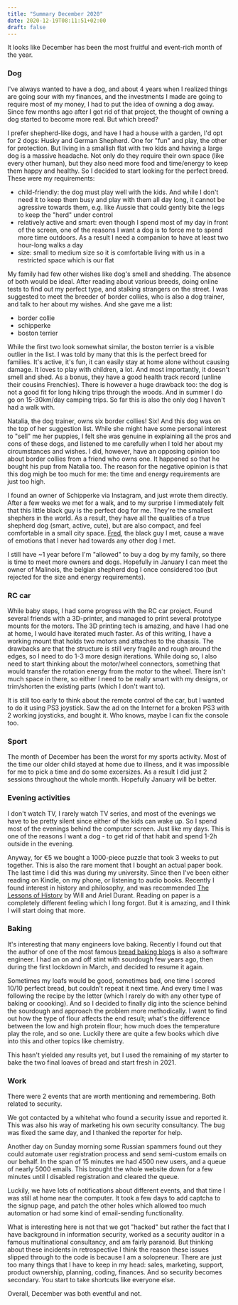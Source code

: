 ```yaml
---
title: "Summary December 2020"
date: 2020-12-19T08:11:51+02:00
draft: false
---
```

It looks like December has been the most fruitful and event-rich month of the year.

### Dog

I've always wanted to have a dog, and about 4 years when I realized things are going sour with my finances, and
the investments I made are going to require most of my money, I had to put the idea of owning a dog away. Since few
months ago after I got rid of that project, the thought of owning a dog started to become more real. But which breed?

I prefer shepherd-like dogs, and have I had a house with a garden, I'd opt for 2 dogs: Husky and German Shepherd. One
for "fun" and play, the other for protection. But living in a smallish flat with two kids and having a large dog is
a massive headache. Not only do they require their own space (like every other human), but they also need more food
and time/energy to keep them happy and healthy. So I decided to start looking for the perfect breed. These were my
requirements:

- child-friendly: the dog must play well with the kids. And while I don't need it to keep them busy and play with them
all day long, it cannot be agressive towards them, e.g. like Aussie that could gently bite the legs to keep the "herd"
under control
- relatively active and smart: even though I spend most of my day in front of the screen, one of the reasons I want a
dog is to force me to spend more time outdoors. As a result I need a companion to have at least two hour-long walks a
day
- size: small to medium size so it is comfortable living with us in a restricted space which is our flat

My family had few other wishes like dog's smell and shedding. The absence of both would be ideal. After reading about
various breeds, doing online tests to find out my perfect type, and stalking strangers on the street. I was suggested
to meet the breeder of border collies, who is also a dog trainer, and talk to her about my wishes. And she gave me a
list:

- border collie
- schipperke
- boston terrier

While the first two look somewhat similar, the boston terrier is a visible outlier in the list. I was told by many that
this is the perfect breed for families. It's active, it's fun, it can easily stay at home alone without causing damage.
It loves to play with children, a lot. And most importantly, it doesn't smell and shed. As a bonus, they have a good
health track record (unline their cousins Frenchies). There is however a huge drawback too: the dog is not a good fit
for long hiking trips through the woods. And in summer I do go on 15-30km/day camping trips. So far this is also the
only dog I haven't had a walk with.

Natalia, the dog trainer, owns six border collies! Six! And this dog was on the top of her suggestion list. While she
might have some personal interest to "sell" me her puppies, I felt she was genuine in explaining all the pros and cons
of these dogs, and listened to me carefully when I told her about my circumstances and wishes. I did, however, have
an opposing opinion too about border collies from a friend who owns one. It happened so that he bought his pup from
Natalia too. The reason for the negative opinion is that this dog migh be too much for me: the time and energy requirements
are just too high.

I found an owner of Schipperke via Instagram, and just wrote them directly. After a few weeks we met for a walk, and
to my surprise I immediately felt that this little black guy is the perfect dog for me. They're the smallest shephers
in the world. As a result, they have all the qualities of a true shepherd dog (smart, active, cute), but are also
compact, and feel comfortable in a small city space. [Fred](https://www.instagram.com/schipperke_fred/), the black guy
I met, cause a wave of emotions that I never had towards any other dog I met.

I still have ~1 year before I'm "allowed" to buy a dog by my family, so there is time to meet more owners and dogs.
Hopefully in January I can meet the owner of Malinois, the belgian shepherd dog I once considered too (but rejected
for the size and energy requirements).

### RC car

While baby steps, I had some progress with the RC car project. Found several friends with a 3D-printer, and managed
to print several prototype mounts for the motors. The 3D printing tech is amazing, and have I had one at home, I would
have iterated much faster. As of this writing, I have a working mount that holds two motors and attaches to the chassis.
The drawbacks are that the structure is still very fragile and rough around the edges, so I need to do 1-3 more design
iterations. While doing so, I also need to start thinking about the motor/wheel connectors, something that would
transfer the rotation energy from the motor to the wheel. There isn't much space in there, so either I need to be
really smart with my designs, or trim/shorten the existing parts (which I don't want to).

It is still too early to think about the remote control of the car, but I wanted to do it using PS3 joystick. Saw the
ad on the Internet for a broken PS3 with 2 working joysticks, and bought it. Who knows, maybe I can fix the console too.

### Sport

The month of December has been the worst for my sports activity. Most of the time our older child stayed at home due to
illness, and it was impossible for me to pick a time and do some excersizes. As a result I did just 2 sessions throughout
the whole month. Hopefully January will be better.

### Evening activities

I don't watch TV, I rarely watch TV series, and most of the evenings we have to be pretty silent since either of the kids
can wake up. So I spend most of the evenings behind the computer screen. Just like my days. This is one of the reasons
I want a dog - to get rid of that habit and spend 1-2h outside in the evening.

Anyway, for €5 we bought a 1000-piece puzzle that took 3 weeks to put together. This is also the rare moment that I
bought an actual paper book. The last time I did this was during my university. Since then I've been either reading
on Kindle, on my phone, or listening to audio books. Recently I found interest in history and philosophy, and was
recommended [The Lessons of History](https://en.wikipedia.org/wiki/The_Lessons_of_History) by Will and Ariel Durant.
Reading on paper is a completely different feeling which I long forgot. But it is amazing, and I think I will start
doing that more.

### Baking

It's interesting that many engineers love baking. Recently I found out that the author of one of the most famous
[bread baking blogs](https://www.theperfectloaf.com/) is also a software engineer. I had an on and off stint with
sourdough few years ago, then during the first lockdown in March, and decided to resume it again.

Sometimes my loafs would be good, sometimes bad, one time I scored 10/10 perfect bread, but couldn't repeat it next
time. And every time I was following the recipe by the letter (which I rarely do with any other type of baking or coooking).
And so I decided to finally dig into the science behind the sourdough and approach the problem more methodically. I want
to find out how the type of flour affects the end result; what's the difference between the low and high protein flour;
how much does the temperature play the role, and so one. Luckily there are quite a few books which dive into this and
other topics like chemistry.

This hasn't yielded any results yet, but I used the remaining of my starter to bake the two final loaves of bread and
start fresh in 2021.

### Work

There were 2 events that are worth mentioning and remembering. Both related to security.

We got contacted by a whitehat who found a security issue and reported it. This was also his way of marketing his own
security consultancy. The bug was fixed the same day, and I thanked the reporter for help.

Another day on Sunday morning some Russian spammers found out they could automate user registration process and send
semi-custom emails on our behalf. In the span of 15 minutes we had 4500 new users, and a queue of nearly 5000 emails.
This brought the whole website down for a few minutes until I disabled registration and cleared the queue.

Luckily, we have lots of notifications about different events, and that time I was still at home near the computer. It
took a few days to add captcha to the signup page, and patch the other holes which allowed too much automation or had
some kind of email-sending functionality.

What is interesting here is not that we got "hacked" but rather the fact that I have background in information security,
worked as a security auditor in a famous multinational consultancy, and am fairly paranoid. But thinking about these
incidents in retrospective I think the reason these issues slipped through to the code is because I am a solopreneur.
There are just too many things that I have to keep in my head: sales, marketing, support, product ownership, planning,
coding, finances. And so security becomes secondary. You start to take shortcuts like everyone else.

Overall, December was both eventful and not.
